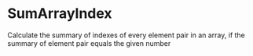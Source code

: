 # SumArrayIndex
Calculate the summary of indexes of every element pair in an array, if the summary of element pair equals the given number 
